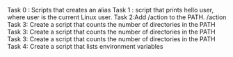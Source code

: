 Task 0 : Scripts that creates an alias
Task 1 :  script that prints hello user, where user is the current Linux user.
Task 2:Add /action to the PATH. /action
Task 3: Create a script that counts the number of directories in the PATH
Task 3: Create a script that counts the number of directories in the PATH
Task 3: Create a script that counts the number of directories in the PATH
Task 4: Create a script that lists environment variables
